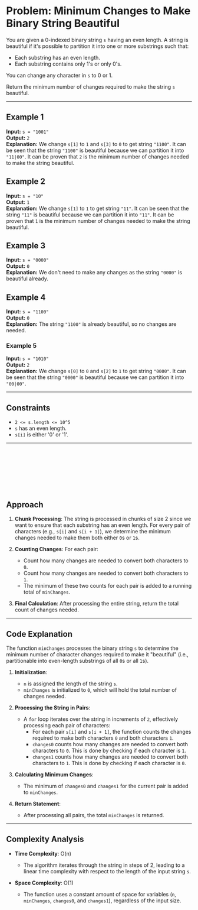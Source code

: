 # Problem: Minimum Changes to Make Binary String Beautiful

You are given a 0-indexed binary string `s` having an even length. A string is beautiful if it's possible to partition it into one or more substrings such that:

- Each substring has an even length.
- Each substring contains only 1's or only 0's.

You can change any character in `s` to 0 or 1.

Return the minimum number of changes required to make the string `s` beautiful.

--- 

## Example 1
**Input:** `s = "1001"`  
**Output:** `2`  
**Explanation:** We change `s[1]` to `1` and `s[3]` to `0` to get string `"1100"`. It can be seen that the string `"1100"` is beautiful because we can partition it into `"11|00"`. It can be proven that `2` is the minimum number of changes needed to make the string beautiful.

## Example 2
**Input:** `s = "10"`  
**Output:** `1`  
**Explanation:** We change `s[1]` to `1` to get string `"11"`. It can be seen that the string `"11"` is beautiful because we can partition it into `"11"`. It can be proven that `1` is the minimum number of changes needed to make the string beautiful.

## Example 3
**Input:** `s = "0000"`  
**Output:** `0`  
**Explanation:** We don't need to make any changes as the string `"0000"` is beautiful already.

## Example 4
**Input:** `s = "1100"`  
**Output:** `0`  
**Explanation:** The string `"1100"` is already beautiful, so no changes are needed.

### Example 5
**Input:** `s = "1010"`  
**Output:** `2`  
**Explanation:** We change `s[0]` to `0` and `s[2]` to `1` to get string `"0000"`. It can be seen that the string `"0000"` is beautiful because we can partition it into `"00|00"`.

---

## Constraints
- `2 <= s.length <= 10^5`
- `s` has an even length.
- `s[i]` is either '0' or '1'.

---

&nbsp;

&nbsp;

&nbsp;

&nbsp;

## Approach

1. **Chunk Processing**: The string is processed in chunks of size 2 since we want to ensure that each substring has an even length. For every pair of characters (e.g., `s[i]` and `s[i + 1]`), we determine the minimum changes needed to make them both either `0`s or `1`s.

2. **Counting Changes**: For each pair:
   - Count how many changes are needed to convert both characters to `0`.
   - Count how many changes are needed to convert both characters to `1`.
   - The minimum of these two counts for each pair is added to a running total of `minChanges`.

3. **Final Calculation**: After processing the entire string, return the total count of changes needed.

---


## Code Explanation

The function `minChanges` processes the binary string `s` to determine the minimum number of character changes required to make it "beautiful" (i.e., partitionable into even-length substrings of all `0`s or all `1`s).

1. **Initialization**:
   - `n` is assigned the length of the string `s`.
   - `minChanges` is initialized to `0`, which will hold the total number of changes needed.

2. **Processing the String in Pairs**:
   - A `for` loop iterates over the string in increments of `2`, effectively processing each pair of characters:
     - For each pair `s[i]` and `s[i + 1]`, the function counts the changes required to make both characters `0` and both characters `1`.
     - `changes0` counts how many changes are needed to convert both characters to `0`. This is done by checking if each character is `1`.
     - `changes1` counts how many changes are needed to convert both characters to `1`. This is done by checking if each character is `0`.

3. **Calculating Minimum Changes**:
   - The minimum of `changes0` and `changes1` for the current pair is added to `minChanges`.

4. **Return Statement**:
   - After processing all pairs, the total `minChanges` is returned.

---

## Complexity Analysis

- **Time Complexity**: O(n)
  - The algorithm iterates through the string in steps of 2, leading to a linear time complexity with respect to the length of the input string `s`.

- **Space Complexity**: O(1)
  - The function uses a constant amount of space for variables (`n`, `minChanges`, `changes0`, and `changes1`), regardless of the input size.
